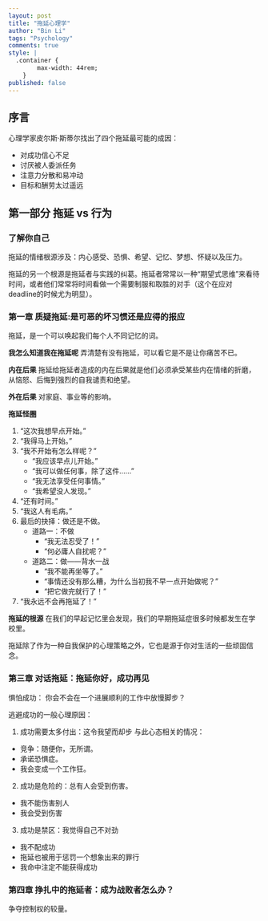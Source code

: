 ```yaml
---
layout: post
title: "拖延心理学"
author: "Bin Li"
tags: "Psychology"
comments: true
style: |
  .container {
        max-width: 44rem;
    } 
published: false
---
```


## 序言
心理学家皮尔斯·斯蒂尔找出了四个拖延最可能的成因：

* 对成功信心不足
* 讨厌被人委派任务
* 注意力分散和易冲动
* 目标和酬劳太过遥远

## 第一部分 拖延 vs 行为
### 了解你自己
拖延的情绪根源涉及：内心感受、恐惧、希望、记忆、梦想、怀疑以及压力。

拖延的另一个根源是拖延者与实践的纠葛。拖延者常常以一种“期望式思维”来看待时间，或者他们常常将时间看做一个需要制服和取胜的对手（这个在应对deadline的时候尤为明显）。

### 第一章 质疑拖延:是可恶的坏习惯还是应得的报应
拖延，是一个可以唤起我们每个人不同记忆的词。

**我怎么知道我在拖延呢**
弄清楚有没有拖延，可以看它是不是让你痛苦不已。

**内在后果**
拖延给拖延者造成的内在后果就是他们必须承受某些内在情绪的折磨，从恼怒、后悔到强烈的自我谴责和绝望。

**外在后果**
对家庭、事业等的影响。

**拖延怪圈**

1. “这次我想早点开始。”
2. “我得马上开始。”
3. “我不开始有怎么样呢？”
    * “我应该早点儿开始。”
    * “我可以做任何事，除了这件……”
    * “我无法享受任何事情。”
    * “我希望没人发现。”
4. “还有时间。”
5. “我这人有毛病。”
6. 最后的抉择：做还是不做。
    * 道路一：不做
        * “我无法忍受了！”
        * “何必庸人自扰呢？”
    * 道路二：做——背水一战
        * “我不能再坐等了。”
        * “事情还没有那么糟，为什么当初我不早一点开始做呢？”
        * “把它做完就行了！”
7. “我永远不会再拖延了！”


**拖延的根源**
在我们的早起记忆里会发现，我们的早期拖延症很多时候都发生在学校里。

拖延除了作为一种自我保护的心理策略之外，它也是源于你对生活的一些顽固信念。



### 第三章 对话拖延：拖延你好，成功再见
惧怕成功：
你会不会在一个进展顺利的工作中放慢脚步？

逃避成功的一般心理原因：
1) 成功需要太多付出：这令我望而却步
与此心态相关的情况：

* 竞争：随便你，无所谓。
* 承诺恐惧症。
* 我会变成一个工作狂。


2) 成功是危险的：总有人会受到伤害。

* 我不能伤害别人
* 我会受到伤害

3) 成功是禁区：我觉得自己不对劲

* 我不配成功
* 拖延也被用于惩罚一个想象出来的罪行
* 我命中注定不能获得成功

### 第四章 挣扎中的拖延者：成为战败者怎么办？
争夺控制权的较量。






